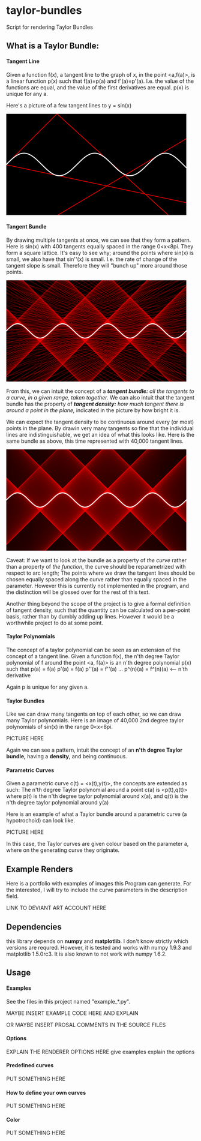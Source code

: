 # taylor-bundles
Script for rendering Taylor Bundles

## What is a Taylor Bundle:

#### Tangent Line

Given a function f(x), a tangent line to the graph of x, in the point <a,f(a)>, is a linear function p(x) such that f(a)=p(a) and f'(a)=p'(a). I.e. the value of the functions are equal, and the value of the first derivatives are equal. p(x) is unique for any a.

Here's a picture of a few tangent lines to y = sin(x)

![Figure 1](figures/readme_fig1.png)


#### Tangent Bundle

By drawing multiple tangents at once, we can see that they form a pattern.  Here is sin(x) with 400 tangents equally spaced in the range 0<x<8pi.  They form a square lattice.  It's easy to see why; around the points where sin(x) is small, we also have that sin''(x) is small.  I.e. the rate of change of the tangent slope is small. Therefore they will "bunch up" more around those points.

![Figure 2](figures/readme_fig2.png)

From this, we can intuit the concept of a _**tangent bundle:** all the tangents to a curve, in a given range, taken together._ We can also intuit that the tangent bundle has the property of _**tangent density:** how much tangent there is around a point in the plane,_ indicated in the picture by how bright it is.

We can expect the tangent density to be continuous around every (or most) points in the plane.  By drawin very many tangents so fine that the individual lines are indistinguishable, we get an idea of what this looks like. Here is the same bundle as above, this time represented with 40,000 tangent lines.

![Figure 3](figures/readme_fig3.png)

Caveat: If we want to look at the bundle as a property of _the curve_ rather than a property of _the function_, the curve should be reparametrized with respect to arc length; The points where we draw the tangent lines should be chosen equally spaced along the curve rather than equally spaced in the parameter. However this is currently not implemented in the program, and the distinction will be glossed over for the rest of this text.

Another thing beyond the scope of the project is to give a formal definition of tangent density, such that the quantity can be calculated on a per-point basis, rather than by dumbly adding up lines. However it would be a worthwhile project to do at some point.


#### Taylor Polynomials

The concept of a taylor polynomial can be seen as an extension of the concept of a tangent line. Given a function f(x), the n'th degree Taylor polynomial of f around the point <a, f(a)> is an n'th degree polynomial p(x) such that
p(a) = f(a)
p'(a) = f(a)
p''(a) = f''(a)
...
p^(n)(a) = f^(n)(a)   <-- n'th derivative

Again p is unique for any given a.

#### Taylor Bundles

Like we can draw many tangents on top of each other, so we can draw many Taylor polynomials. Here is an image of 40,000 2nd degree taylor polynomials of sin(x) in the range 0<x<8pi. 

PICTURE HERE

Again we can see a pattern, intuit the concept of an **n'th degree Taylor bundle,** having a **density**, and being continuous.

#### Parametric Curves

Given a parametric curve c(t) = <x(t),y(t)>, the concepts are extended as such: The n'th degree Taylor polynomial around a point c(a) is <p(t),q(t)> where p(t) is the n'th degree taylor polynomial around x(a), and q(t) is the n'th degree taylor polynomial around y(a)

Here is an example of what a Taylor bundle around a parametric curve (a hypotrochoid) can look like.

PICTURE HERE

In this case, the Taylor curves are given colour based on the parameter a, where on the generating curve they originate.

## Example Renders

Here is a portfolio with examples of images this Program can generate. For the interested, I will try to include the curve parameters in the description field.

LINK TO DEVIANT ART ACCOUNT HERE

## Dependencies

this library depends on **numpy** and **matplotlib**. I don't know strictly which versions are requred. However, it is tested and works with numpy 1.9.3 and matplotlib 1.5.0rc3. It is also known to not work with numpy 1.6.2.


## Usage

#### Examples 

See the files in this project named "example\_\*.py".

MAYBE INSERT EXAMPLE CODE HERE AND EXPLAIN

OR MAYBE INSERT PROSAL COMMENTS IN THE SOURCE FILES

#### Options

EXPLAIN THE RENDERER OPTIONS HERE
    give examples
    explain the options

#### Predefined curves

PUT SOMETHING HERE

#### How to define your own curves

PUT SOMETHING HERE
    
#### Color

PUT SOMETHING HERE    

